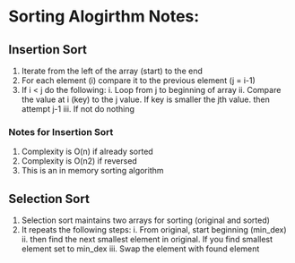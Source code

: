 # Sorting Alogirthm Notes:

## Insertion Sort

1. Iterate from the left of the array (start) to the end
2. For each element (i) compare it to the previous element (j = i-1)
3. If i < j do the following:
i. Loop from j to beginning of array
ii. Compare the value at i (key) to the j value.  If key is smaller the jth value. then attempt j-1
iii.  If not do nothing

### Notes for Insertion Sort
1. Complexity is O(n) if already sorted
2. Complexity is O(n2) if reversed
3. This is an in memory sorting algorithm

## Selection Sort
1. Selection sort maintains two arrays for sorting (original and sorted)
2. It repeats the following steps:
i. From original, start beginning (min_dex)
ii. then find the next smallest element in original.
If you find smallest element set to min_dex
iii.  Swap the element with found element
